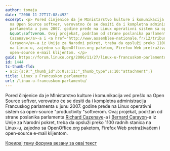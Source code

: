 ```yaml
---
author: tomaja
date: "2006-11-27T17:08:49Z"
excerpt: <p> Pored činjenice da je MInistarstvo kulture i komunikacija već pre&scaron;lo
  na Open Source softver, verovatno će se desiti da i kompletna administracija Francuskog
  parlamenta u junu 2007. godine pređe na Linux operativni sistem sa open-source &quot;productivity
  &quot;softverom. Ovaj projekat, podržan od strane poslanika parlamenta <a href="http://www.assemblee-nationale.fr/12/tribun/fiches_id/783.asp">Richard
  Cazenave</a>-a i <a href="http://www.assemblee-nationale.fr/12/tribun/fiches_id/732.asp">Bernard
  Carayon</a>-a iz Unije za Narodni pokret, treba da opsluži preko 1100 radnih stanica
  na Linux-u, zajedno sa OpenOffice.org paketom, Firefox Web pretraživačem i&nbsp;
  open-source e-mail klijentom. </p>
guid: https://forum.linuxo.org/2006/11/27/linux-u-francuskom-parlamentu/
id: 1444
tc-thumb-fld:
- a:2:{s:9:"_thumb_id";b:0;s:11:"_thumb_type";s:10:"attachment";}
title: Linux u Francuskom parlamentu
url: /linux-u-francuskom-parlamentu/
---
```

Pored činjenice da je MInistarstvo kulture i komunikacija već pre&scaron;lo na Open Source softver, verovatno će se desiti da i kompletna administracija Francuskog parlamenta u junu 2007. godine pređe na Linux operativni sistem sa open-source "productivity "softverom. Ovaj projekat, podržan od strane poslanika parlamenta [Richard Cazenave](http://www.assemblee-nationale.fr/12/tribun/fiches_id/783.asp)-a i [Bernard Carayon](http://www.assemblee-nationale.fr/12/tribun/fiches_id/732.asp)-a iz Unije za Narodni pokret, treba da opsluži preko 1100 radnih stanica na Linux-u, zajedno sa OpenOffice.org paketom, Firefox Web pretraživačem i&nbsp; open-source e-mail klijentom. 

<!--break-->

[Креирај тему форума везану за овај текст](https://linuxo.org/nova-tema-na-forumu/?se_pid=1444)